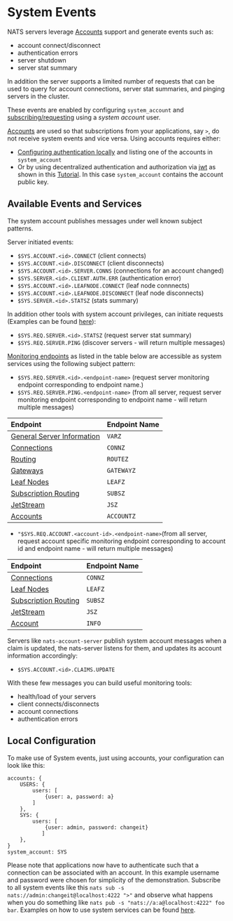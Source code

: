 # System Events

NATS servers leverage [Accounts](../securing_nats/accounts.md) support and generate events such as:

* account connect/disconnect
* authentication errors
* server shutdown
* server stat summary

In addition the server supports a limited number of requests that can be used to query for account connections, server stat summaries, and pinging servers in the cluster.

These events are enabled by configuring `system_account` and [subscribing/requesting](./#available-events-and-services) using a _system account_ user.

[Accounts](../securing_nats/accounts.md) are used so that subscriptions from your applications, say `>`, do not receive system events and vice versa. Using accounts requires either:

* [Configuring authentication locally](./#local-configuration) and listing one of the accounts in `system_account`
* Or by using decentralized authentication and authorization via [jwt](../securing_nats/jwt/) as shown in this [Tutorial](sys_accounts.md). In this case `system_account` contains the account public key.

## Available Events and Services

The system account publishes messages under well known subject patterns.

Server initiated events:

* `$SYS.ACCOUNT.<id>.CONNECT` \(client connects\)
* `$SYS.ACCOUNT.<id>.DISCONNECT` \(client disconnects\)
* `$SYS.ACCOUNT.<id>.SERVER.CONNS` \(connections for an account changed\)
* `$SYS.SERVER.<id>.CLIENT.AUTH.ERR` \(authentication error\)
* `$SYS.ACCOUNT.<id>.LEAFNODE.CONNECT` \(leaf node connnects\)
* `$SYS.ACCOUNT.<id>.LEAFNODE.DISCONNECT` \(leaf node disconnects\)
* `$SYS.SERVER.<id>.STATSZ` \(stats summary\)

In addition other tools with system account privileges, can initiate requests \(Examples can be found [here](sys_accounts.md#system-services)\):

* `$SYS.REQ.SERVER.<id>.STATSZ` \(request server stat summary\)
* `$SYS.REQ.SERVER.PING` \(discover servers - will return multiple messages\)

[Monitoring endpoints](../monitoring.md) as listed in the table below are accessible as system services using the following subject pattern:

* `$SYS.REQ.SERVER.<id>.<endpoint-name>` \(request server monitoring endpoint corresponding to endpoint name.\)
* `$SYS.REQ.SERVER.PING.<endpoint-name>` \(from all server, request server monitoring endpoint corresponding to endpoint name - will return multiple messages\)

| Endpoint | Endpoint Name |
| :--- | :--- |
| [General Server Information](../monitoring.md#general-information) | `VARZ` |
| [Connections](../monitoring.md#connection-information) | `CONNZ` |
| [Routing](../monitoring.md#route-information) | `ROUTEZ` |
| [Gateways](../monitoring.md#gateway-information) | `GATEWAYZ` |
| [Leaf Nodes](../monitoring.md#leaf-nodes-information) | `LEAFZ` |
| [Subscription Routing](../monitoring.md#subscription-routing-information) | `SUBSZ` |
| [JetStream](../monitoring.md#jetstream-information) | `JSZ` |
| [Accounts](../monitoring.md#account-information) | `ACCOUNTZ` |

* `"$SYS.REQ.ACCOUNT.<account-id>.<endpoint-name>`\(from all server, request account specific monitoring endpoint corresponding to account id and endpoint name - will return multiple messages\)

| Endpoint | Endpoint Name |
| :--- | :--- |
| [Connections](../monitoring.md#connection-information) | `CONNZ` |
| [Leaf Nodes](../monitoring.md#leaf-nodes-information) | `LEAFZ` |
| [Subscription Routing](../monitoring.md#subscription-routing-information) | `SUBSZ` |
| [JetStream](../monitoring.md#jetstream-information) | `JSZ` |
| [Account](../monitoring.md#account-information) | `INFO` |

Servers like `nats-account-server` publish system account messages when a claim is updated, the nats-server listens for them, and updates its account information accordingly:

* `$SYS.ACCOUNT.<id>.CLAIMS.UPDATE`

With these few messages you can build useful monitoring tools:

* health/load of your servers
* client connects/disconnects
* account connections
* authentication errors

## Local Configuration

To make use of System events, just using accounts, your configuration can look like this:

```text
accounts: {
    USERS: {
        users: [
            {user: a, password: a}
        ]
    },
    SYS: { 
        users: [
            {user: admin, password: changeit}
           ]
    },
}
system_account: SYS
```

Please note that applications now have to authenticate such that a connection can be associated with an account. In this example username and password were chosen for simplicity of the demonstration. Subscribe to all system events like this `nats sub -s nats://admin:changeit@localhost:4222 ">"` and observe what happens when you do something like `nats pub -s "nats://a:a@localhost:4222" foo bar`. Examples on how to use system services can be found [here](sys_accounts.md#system-services).

